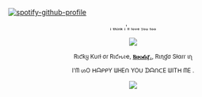 [![spotify-github-profile](https://spotify-github-profile.kittinanx.com/api/view?uid=31emw27hdnz23bbvfx4humhc7cjq&cover_image=true&theme=novatorem&show_offline=false&background_color=000000&interchange=true&bar_color=000000&bar_color_cover=true)](https://github.com/kittinan/spotify-github-profile)

<p align="center" dir="auto">
<sub>ᵢ ₜₕᵢₙₖ ᵢ'ₗₗ ₗₒᵥₑ ᵧₒᵤ ₜₒₒ </sub>

<p align="center" dir="auto">
<img src="https://64.media.tumblr.com/43ff19edaa97e85fbe00a7394af82ad5/6dacf8f6759f9d97-92/s540x810/9bd757be9d49df11a3cc4e3a3b4adac31ba130e5.pnj" style="max-width: 100%; "></p>

<p align="center" dir="auto">
<sub>Rιƈƙყ Kυɾƚ σɾ Rιƈԋιҽ, <b><ins>Ⲃⲓⲣⲟ𝓵ⲁꞅ.</ins></b>, Rιɳɠσ Sƚαɾɾ ιɾʅ </sub>
<p align="center" dir="auto">
<sub>I'ᗰ ᔕO ᕼᗩᑭᑭY ᗯᕼEᑎ YOᑌ ᗪᗩᑎᑕE ᗯITᕼ ᗰE
.</sub>

<p align="center" dir="auto"> 
<img src="https://64.media.tumblr.com/9874dbda9085506cc4aedd8a42f7fe50/c87adbf042de6f9b-21/s250x400/38ce707614f4792f6c96415c64760a32c2297371.gifv" style="max-width: 100%; "></p> 
